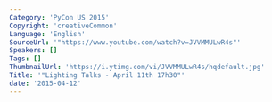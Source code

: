 ```yaml
---
Category: 'PyCon US 2015'
Copyright: 'creativeCommon'
Language: 'English'
SourceUrl: '"https://www.youtube.com/watch?v=JVVMMULwR4s"'
Speakers: []
Tags: []
ThumbnailUrl: 'https://i.ytimg.com/vi/JVVMMULwR4s/hqdefault.jpg'
Title: '"Lighting Talks - April 11th 17h30"'
date: '2015-04-12'
---
```


